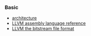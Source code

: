 ### Basic
* [architecture](http://www.aosabook.org/en/llvm.html)
* [LLVM assembly language reference](http://llvm.org/docs/LangRef.html)
* [LLVM the bitstream file format](http://llvm.org/docs/BitCodeFormat.html#abstract)

